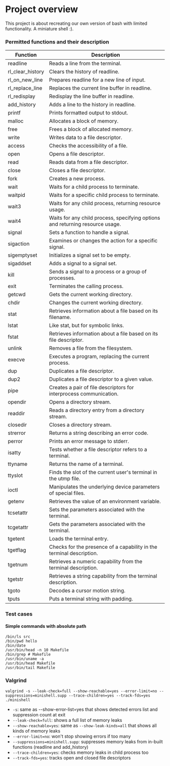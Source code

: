 # Project overview
This project is about recreating our own version of bash with limited functionality.
A miniature shell :).

### Permitted functions and their description
| Function        | Description                                                                 |
|-----------------|-----------------------------------------------------------------------------|
| readline        | Reads a line from the terminal.                                             |
| rl_clear_history| Clears the history of readline.                                             |
| rl_on_new_line  | Prepares readline for a new line of input.                                  |
| rl_replace_line | Replaces the current line buffer in readline.                               |
| rl_redisplay    | Redisplay the line buffer in readline.                                      |
| add_history     | Adds a line to the history in readline.                                     |
| printf          | Prints formatted output to stdout.                                          |
| malloc          | Allocates a block of memory.                                                |
| free            | Frees a block of allocated memory.                                          |
| write           | Writes data to a file descriptor.                                           |
| access          | Checks the accessibility of a file.                                         |
| open            | Opens a file descriptor.                                                    |
| read            | Reads data from a file descriptor.                                          |
| close           | Closes a file descriptor.                                                   |
| fork            | Creates a new process.                                                      |
| wait            | Waits for a child process to terminate.                                     |
| waitpid         | Waits for a specific child process to terminate.                            |
| wait3           | Waits for any child process, returning resource usage.                      |
| wait4           | Waits for any child process, specifying options and returning resource usage.|
| signal          | Sets a function to handle a signal.                                         |
| sigaction       | Examines or changes the action for a specific signal.                       |
| sigemptyset     | Initializes a signal set to be empty.                                       |
| sigaddset       | Adds a signal to a signal set.                                              |
| kill            | Sends a signal to a process or a group of processes.                        |
| exit            | Terminates the calling process.                                             |
| getcwd          | Gets the current working directory.                                         |
| chdir           | Changes the current working directory.                                      |
| stat            | Retrieves information about a file based on its filename.                   |
| lstat           | Like stat, but for symbolic links.                                          |
| fstat           | Retrieves information about a file based on its file descriptor.            |
| unlink          | Removes a file from the filesystem.                                         |
| execve          | Executes a program, replacing the current process.                          |
| dup             | Duplicates a file descriptor.                                               |
| dup2            | Duplicates a file descriptor to a given value.                              |
| pipe            | Creates a pair of file descriptors for interprocess communication.          |
| opendir         | Opens a directory stream.                                                   |
| readdir         | Reads a directory entry from a directory stream.                            |
| closedir        | Closes a directory stream.                                                  |
| strerror        | Returns a string describing an error code.                                  |
| perror          | Prints an error message to stderr.                                          |
| isatty          | Tests whether a file descriptor refers to a terminal.                       |
| ttyname         | Returns the name of a terminal.                                             |
| ttyslot         | Finds the slot of the current user's terminal in the utmp file.             |
| ioctl           | Manipulates the underlying device parameters of special files.              |
| getenv          | Retrieves the value of an environment variable.                             |
| tcsetattr       | Sets the parameters associated with the terminal.                           |
| tcgetattr       | Gets the parameters associated with the terminal.                           |
| tgetent         | Loads the terminal entry.                                                   |
| tgetflag        | Checks for the presence of a capability in the terminal description.        |
| tgetnum         | Retrieves a numeric capability from the terminal description.               |
| tgetstr         | Retrieves a string capability from the terminal description.                |
| tgoto           | Decodes a cursor motion string.                                             |
| tputs           | Puts a terminal string with padding.   

### Test cases
#### Simple commands with absolute path
```
/bin/ls src
/bin/pwd hello
/bin/date
/usr/bin/head -n 10 Makefile
/bin/grep # Makefile
/usr/bin/uname -a
/usr/bin/head Makefile
/usr/bin/tail Makefile
```

### Valgrind
```valgrind -s --leak-check=full --show-reachable=yes --error-limit=no --suppressions=minishell.supp --trace-children=yes --track-fds=yes ./minishell```

- ```-s```: same as --show-error-list=yes that shows detected errors list and suppression count at exit
- ```--leak-check=full```: shows a full list of memory leaks
- ```--show-reachable=yes```: same as ```--show-leak-kinds=all``` that shows all kinds of memory leaks
- ```--error-limit=no```: won't stop showing errors if too many
- ```--suppressions=minishell.supp```: suppresses memory leaks from in-built functions (readline and add_history)
- ```--trace-children=yes```: checks memory leaks in child process too
- ```--track-fds=yes```: tracks open and closed file descriptors
